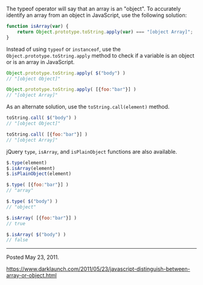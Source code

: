 The typeof operator will say that an array is an "object". To accurately identify an array from an object in JavaScript, use the following solution:

```javascript
function isArray(var) {
    return Object.prototype.toString.apply(var) === "[object Array]";
}
```

Instead of using `typeof` or `instanceof`, use the `Object.prototype.toString.apply` method to check if a variable is an object or is an array in JavaScript.

```javascript
Object.prototype.toString.apply( $("body") )
// "[object Object]"

Object.prototype.toString.apply( [{foo:"bar"}] )
// "[object Array]"
```

As an alternate solution, use the `toString.call(element)` method.

```javascript
toString.call( $("body") )
// "[object Object]"

toString.call( [{foo:"bar"}] )
// "[object Array]"
```

jQuery `type`, `isArray`, and `isPlainObject` functions are also available.

```javascript
$.type(element)
$.isArray(element)
$.isPlainObject(element)
```

```javascript
$.type( [{foo:"bar"}] )
// "array"

$.type( $("body") )
// "object"
```

```javascript
$.isArray( [{foo:"bar"}] )
// true

$.isArray( $("body") )
// false
```

---

Posted May 23, 2011.

https://www.darklaunch.com/2011/05/23/javascript-distinguish-between-array-or-object.html